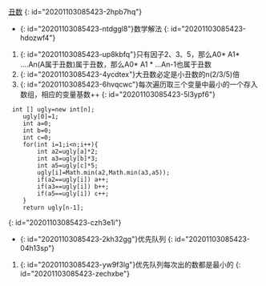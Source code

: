 [丑数](https://leetcode-cn.com/problems/chou-shu-lcof/)
{: id="20201103085423-2hpb7hq"}

* {: id="20201103085423-ntdggl8"}数学解法
{: id="20201103085423-hdozwf4"}

1. {: id="20201103085423-up8kbfq"}只有因子2、3、5，那么A0* A1* ....An(A属于丑数)属于丑数，那么A0* A1 * ...An-1也属于丑数
2. {: id="20201103085423-4ycdtex"}大丑数必定是小丑数的n(2/3/5)倍
3. {: id="20201103085423-6hvqcwc"}每次遍历取三个变量中最小的一个存入数组，相应的变量基数++
{: id="20201103085423-5l3ypf6"}

```
 int [] ugly=new int[n];
    ugly[0]=1;
    int a=0;
    int b=0;
    int c=0;
    for(int i=1;i<n;i++){
        int a2=ugly[a]*2;
        int a3=ugly[b]*3;
        int a5=ugly[c]*5;
        ugly[i]=Math.min(a2,Math.min(a3,a5));
        if(a2==ugly[i]) a++;
        if(a3==ugly[i]) b++;
        if(a5==ugly[i]) c++;
    }
    return ugly[n-1];
```
{: id="20201103085423-czh3e1i"}

* {: id="20201103085423-2kh32gg"}优先队列
{: id="20201103085423-04h13sp"}

1. {: id="20201103085423-yw9f3lg"}优先队列每次出的数都是最小的
{: id="20201103085423-zechxbe"}
